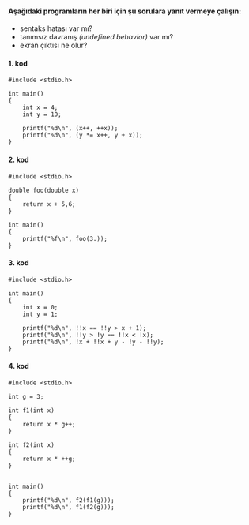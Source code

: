 #### Aşağıdaki programların her biri için şu sorulara yanıt vermeye çalışın:

* sentaks hatası var mı?
* tanımsız davranış *(undefined behavior)* var mı?
* ekran çıktısı ne olur?

#### 1. kod
```
#include <stdio.h>

int main()
{
	int x = 4;
	int y = 10;

	printf("%d\n", (x++, ++x));
	printf("%d\n", (y *= x++, y + x));
}
```

#### 2. kod
```
#include <stdio.h>

double foo(double x)
{
	return x + 5,6;
}

int main()
{
	printf("%f\n", foo(3.));
}
```
#### 3. kod
```
#include <stdio.h>

int main()
{
	int x = 0;
	int y = 1;

	printf("%d\n", !!x == !!y > x + 1);
	printf("%d\n", !!y > !y == !!x < !x);
	printf("%d\n", !x + !!x + y - !y - !!y);
}
```

#### 4. kod
```
#include <stdio.h>

int g = 3;

int f1(int x)
{
	return x * g++;
}

int f2(int x)
{
	return x * ++g;
}


int main()
{
	printf("%d\n", f2(f1(g)));
	printf("%d\n", f1(f2(g)));
}
```
